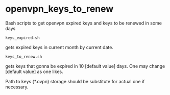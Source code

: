 # openvpn_keys_to_renew
Bash scripts to get openvpn expired keys and keys to be renewed in some days

    keys_expired.sh
gets expired keys in current month by current date.                                   

    keys_to_renew.sh
gets keys that gonna be expired in 10 [default value] days. One may change [default value] as one likes.

Path to keys (\*.ovpn) storage should be substitute for actual one if necessary. 
